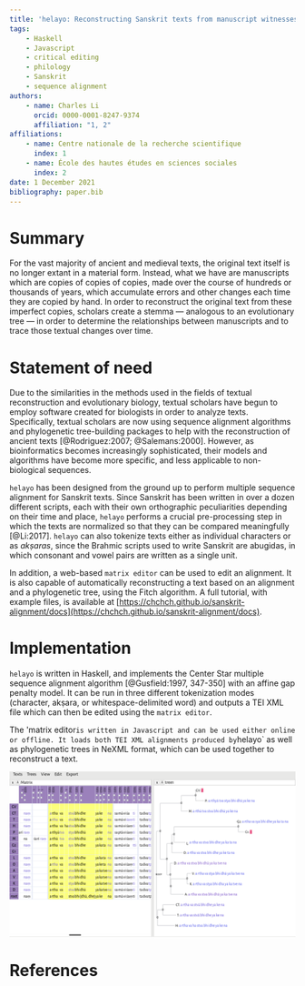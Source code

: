 ```yaml
---
title: 'helayo: Reconstructing Sanskrit texts from manuscript witnesses'
tags:
    - Haskell
    - Javascript
    - critical editing
    - philology
    - Sanskrit
    - sequence alignment
authors:
    - name: Charles Li
      orcid: 0000-0001-8247-9374
      affiliation: "1, 2"
affiliations:
    - name: Centre nationale de la recherche scientifique
      index: 1
    - name: École des hautes études en sciences sociales
      index: 2
date: 1 December 2021
bibliography: paper.bib
---
```


# Summary

For the vast majority of ancient and medieval texts, the original text itself is no longer extant in a material form. Instead, what we have are manuscripts which are copies of copies of copies, made over the course of hundreds or thousands of years, which accumulate errors and other changes each time they are copied by hand. In order to reconstruct the original text from these imperfect copies, scholars create a stemma — analogous to an evolutionary tree — in order to determine the relationships between manuscripts and to trace those textual changes over time.

# Statement of need

Due to the similarities in the methods used in the fields of textual reconstruction and evolutionary biology, textual scholars have begun to employ software created for biologists in order to analyze texts. Specifically, textual scholars are now using sequence alignment algorithms and phylogenetic tree-building packages to help with the reconstruction of ancient texts [@Rodriguez:2007; @Salemans:2000]. However, as bioinformatics becomes increasingly sophisticated, their models and algorithms have become more specific, and less applicable to non-biological sequences. 

`helayo` has been designed from the ground up to perform multiple sequence alignment for Sanskrit texts. Since Sanskrit has been written in over a dozen different scripts, each with their own orthographic peculiarities depending on their time and place, `helayo` performs a crucial pre-processing step in which the texts are normalized so that they can be compared meaningfully [@Li:2017]. `helayo` can also tokenize texts either as individual characters or as _akṣaras_, since the Brahmic scripts used to write Sanskrit are abugidas, in which consonant and vowel pairs are written as a single unit.

In addition, a web-based `matrix editor` can be used to edit an alignment. It is also capable of automatically reconstructing a text based on an alignment and a phylogenetic tree, using the Fitch algorithm. A full tutorial, with example files, is available at [https://chchch.github.io/sanskrit-alignment/docs](https://chchch.github.io/sanskrit-alignment/docs).

# Implementation

`helayo` is written in Haskell, and implements the Center Star multiple sequence alignment algorithm [@Gusfield:1997, 347-350] with an affine gap penalty model. It can be run in three different tokenization modes (character, akṣara, or whitespace-delimited word) and outputs a TEI XML file which can then be edited using the `matrix editor`.

The 'matrix editor` is written in Javascript and can be used either online or offline. It loads both TEI XML alignments produced by `helayo` as well as phylogenetic trees in NeXML format, which can be used together to reconstruct a text.

![The matrix editor.](paper-fig1.png)

# References
